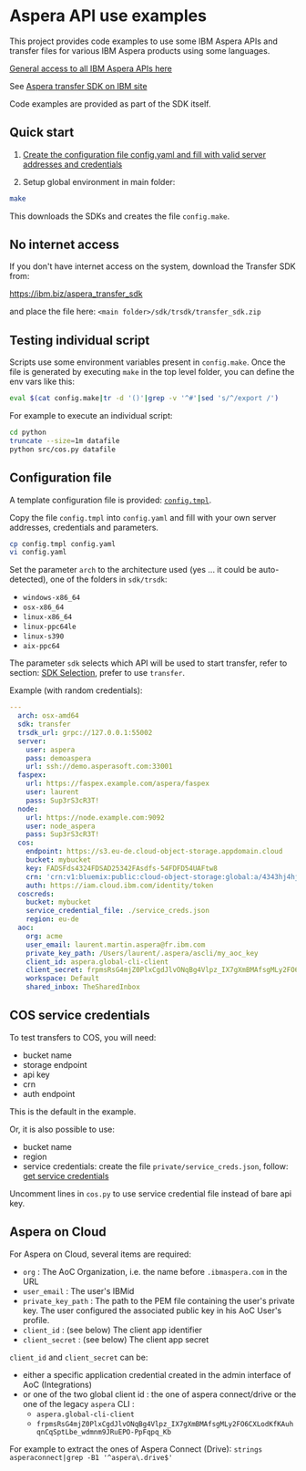 # Aspera API use examples

This project provides code examples to use some IBM Aspera APIs and transfer files for various IBM Aspera products using some languages.

[General access to all IBM Aspera APIs here](https://developer.ibm.com/apis/catalog/?search=aspera)

See [Aspera transfer SDK on IBM site](https://developer.ibm.com/apis/catalog?search=%22aspera%20transfer%20sdk%22)

Code examples are provided as part of the SDK itself.

## Quick start

1. [Create the configuration file config.yaml and fill with valid server addresses and credentials](#config)

1. Setup global environment in main folder:

```bash
make
```

This downloads the SDKs and creates the file `config.make`.

## No internet access

If you don't have internet access on the system, download the Transfer SDK from:

<https://ibm.biz/aspera_transfer_sdk>

and place the file here: `<main folder>/sdk/trsdk/transfer_sdk.zip`

## Testing individual script

Scripts use some environment variables present in `config.make`.
Once the file is generated by executing `make` in the top level folder, you can define the env vars like this:

```bash
eval $(cat config.make|tr -d '()'|grep -v '^#'|sed 's/^/export /')
```

For example to execute an individual script:

```bash
cd python
truncate --size=1m datafile
python src/cos.py datafile
```

## <a id="config"></a>Configuration file

A template configuration file is provided: [`config.tmpl`](config.tmpl).

Copy the file `config.tmpl` into `config.yaml` and fill with your own server addresses, credentials and parameters.

```bash
cp config.tmpl config.yaml
vi config.yaml
```

Set the parameter `arch` to the architecture used (yes ... it could be auto-detected), one of the folders in `sdk/trsdk`:

* `windows-x86_64`
* `osx-x86_64`
* `linux-x86_64`
* `linux-ppc64le`
* `linux-s390`
* `aix-ppc64`

The parameter `sdk` selects which API will be used to start transfer, refer to section: [SDK Selection](#sdk), prefer to use `transfer`.

Example (with random credentials):

```yaml
---
  arch: osx-amd64
  sdk: transfer
  trsdk_url: grpc://127.0.0.1:55002
  server:
    user: aspera
    pass: demoaspera
    url: ssh://demo.asperasoft.com:33001
  faspex:
    url: https://faspex.example.com/aspera/faspex
    user: laurent
    pass: Sup3rS3cR3T!
  node:
    url: https://node.example.com:9092
    user: node_aspera
    pass: Sup3rS3cR3T!
  cos:
    endpoint: https://s3.eu-de.cloud-object-storage.appdomain.cloud
    bucket: mybucket
    key: FADSFds4324FDSAD25342FAsdfs-54FDFD54UAFtw8
    crn: 'crn:v1:bluemix:public:cloud-object-storage:global:a/4343hj4hj3h43jhj43hj:h3j2h3j2-5029-34jk-af65-hj43hj43hj43hj::'
    auth: https://iam.cloud.ibm.com/identity/token
  coscreds:
    bucket: mybucket
    service_credential_file: ./service_creds.json
    region: eu-de
  aoc:
    org: acme
    user_email: laurent.martin.aspera@fr.ibm.com
    private_key_path: /Users/laurent/.aspera/ascli/my_aoc_key
    client_id: aspera.global-cli-client
    client_secret: frpmsRsG4mjZ0PlxCgdJlvONqBg4Vlpz_IX7gXmBMAfsgMLy2FO6CXLodKfKAuhqnCqSptLbe_wdmnm9JRuEPO-PpFqpq_Kb
    workspace: Default
    shared_inbox: TheSharedInbox
```

## COS service credentials

To test transfers to COS, you will need:

* bucket name
* storage endpoint
* api key
* crn
* auth endpoint

This is the default in the example.

Or, it is also possible to use:

* bucket name
* region
* service credentials: create the file `private/service_creds.json`, follow: [get service credentials](https://www.rubydoc.info/gems/asperalm#ibm-cloud-object-storage)

Uncomment lines in `cos.py` to use service credential file instead of bare api key.

## Aspera on Cloud

For Aspera on Cloud, several items are required:

* `org` : The AoC Organization, i.e. the name before `.ibmaspera.com` in the URL
* `user_email` : The user's IBMid
* `private_key_path` : The path to the PEM file containing the user's private key. The user configured the associated public key in his AoC User's profile.
* `client_id` : (see below) The client app identifier
* `client_secret` : (see below) The client app secret

`client_id` and `client_secret` can be:

* either a specific application credential created in the admin interface of AoC (Integrations)
* or one of the two global client id : the one of aspera connect/drive or the one of the legacy `aspera` CLI :
  * `aspera.global-cli-client`
  * `frpmsRsG4mjZ0PlxCgdJlvONqBg4Vlpz_IX7gXmBMAfsgMLy2FO6CXLodKfKAuhqnCqSptLbe_wdmnm9JRuEPO-PpFqpq_Kb`

For example to extract the ones of Aspera Connect (Drive): `strings asperaconnect|grep -B1 '^aspera\.drive$'`

